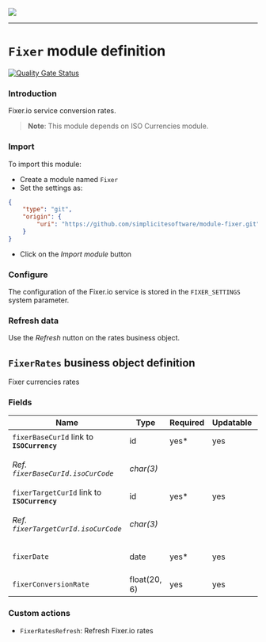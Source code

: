 <!--
 ___ _            _ _    _ _    __
/ __(_)_ __  _ __| (_)__(_) |_ /_/
\__ \ | '  \| '_ \ | / _| |  _/ -_)
|___/_|_|_|_| .__/_|_\__|_|\__\___|
            |_| 
-->
![](https://docs.simplicite.io//logos/logo250.png)
* * *

`Fixer` module definition
=========================

[![Quality Gate Status](https://sonarcloud.io/api/project_badges/measure?project=simplicite-modules-Fixer&metric=alert_status)](https://sonarcloud.io/dashboard?id=simplicite-modules-Fixer)

### Introduction

Fixer.io service conversion rates.

> **Note**: This module depends on ISO Currencies module.

### Import

To import this module:

- Create a module named `Fixer`
- Set the settings as:

```json
{
	"type": "git",
	"origin": {
		"uri": "https://github.com/simplicitesoftware/module-fixer.git"
	}
}
```

- Click on the _Import module_ button

### Configure

The configuration of the Fixer.io service is stored in the `FIXER_SETTINGS` system parameter.

### Refresh data

Use the _Refresh_ nutton on the rates business object.

`FixerRates` business object definition
---------------------------------------

Fixer currencies rates

### Fields

| Name                                                         | Type                                     | Required | Updatable | Personal | Description                                                                      |
|--------------------------------------------------------------|------------------------------------------|----------|-----------|----------|----------------------------------------------------------------------------------|
| `fixerBaseCurId` link to **`ISOCurrency`**                   | id                                       | yes*     | yes       |          | Base currency                                                                    |
| _Ref. `fixerBaseCurId.isoCurCode`_                           | _char(3)_                                |          |           |          | _Currency code (3 letters)_                                                      |
| `fixerTargetCurId` link to **`ISOCurrency`**                 | id                                       | yes*     | yes       |          | Target currency                                                                  |
| _Ref. `fixerTargetCurId.isoCurCode`_                         | _char(3)_                                |          |           |          | _Currency code (3 letters)_                                                      |
| `fixerDate`                                                  | date                                     | yes*     | yes       |          | Date du taux de conversion                                                       |
| `fixerConversionRate`                                        | float(20, 6)                             | yes      | yes       |          | Conversion rate                                                                  |

### Custom actions

* `FixerRatesRefresh`: Refresh Fixer.io rates

